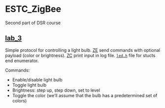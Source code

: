 # ESTC_ZigBee
Second part of DSR course

## [lab_3](lab_3)
Simple protocol for controlling a light bulb. [ZE](lab_3/ze.c) send commands with optional payload (color or brightness). [ZC](lab_3/zc.c) print input in log file.
[`led.h`](lab_3/led.h) file for stucts end enumerator.

Commands:
  * Enable/disable light bulb
  * Toggle light bulb
  * Brightness: step up, step down, set to level
  * Toggle the color (we’ll assume that the bulb has a predetermined set of colors)
